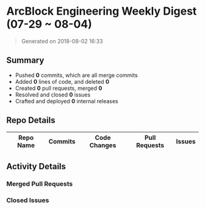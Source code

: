 # ArcBlock Engineering Weekly Digest (07-29 ~ 08-04)

> Generated on 2018-08-02 16:33

## Summary

* Pushed **0** commits, which are all merge commits
* Added **0** lines of code, and deleted **0**
* Created **0** pull requests, merged **0**
* Resolved and closed **0** issues
* Crafted and deployed **0** internal releases

## Repo Details

| Repo Name | Commits | Code Changes | Pull Requests | Issues |
| --------- | ------- | ------------ | ------------- | ------ |

## Activity Details

### Merged Pull Requests



### Closed Issues


